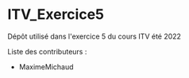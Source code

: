 # ITV_Exercice5
Dépôt utilisé dans l'exercice 5 du cours ITV été 2022

Liste des contributeurs :
- MaximeMichaud
